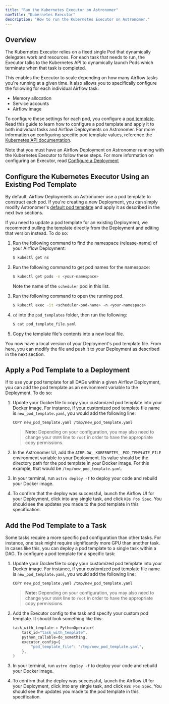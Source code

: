 ```yaml
---
title: "Run the Kubernetes Executor on Astronomer"
navTitle: "Kubernetes Executor"
description: "How to run the Kubernetes Executor on Astronomer."
---
```


## Overview

The Kubernetes Executor relies on a fixed single Pod that dynamically delegates work and resources. For each task that needs to run, the Executor talks to the Kubernetes API to dynamically launch Pods which terminate when that task is completed.

This enables the Executor to scale depending on how many Airflow tasks you're running at a given time. It also allows you to specifically configure the following for each individual Airflow task:

- Memory allocation
- Service accounts
- Airflow image

To configure these settings for each pod, you configure a [pod template](https://github.com/astronomer/airflow-chart/blob/master/files/pod-template-file.yaml). Read this guide to learn how to configure a pod template and apply it to both individual tasks and Airflow Deployments on Astronomer. For more information on configuring specific pod template values, reference the [Kubernetes API documentation](https://v1-16.docs.kubernetes.io/docs/reference/generated/kubernetes-api/v1.14/#podspec-v1-core).

Note that you must have an Airflow Deployment on Astronomer running with the Kubernetes Executor to follow these steps. For more information on configuring an Executor, read [Configure a Deployment](/docs/enterprise/next/deploy/configure-deployment)

## Configure the Kubernetes Executor Using an Existing Pod Template

By default, Airflow Deployments on Astronomer use a pod template to construct each pod. If you're creating a new Deployment, you can simply modify Astronomer's [default pod template](https://github.com/astronomer/airflow-chart/blob/master/files/pod-template-file.yaml) and apply it as described in the next two sections.

If you need to update a pod template for an existing Deployment, we recommend pulling the template directly from the Deployment and editing that version instead. To do so:

1. Run the following command to find the namespace (release-name) of your Airflow Deployment:

    ```sh
    $ kubectl get ns
    ```

2. Run the following command to get pod names for the namespace:

    ```sh
    $ kubectl get pods -n <your-namespace>
    ```

    Note the name of the `scheduler` pod in this list.

3. Run the following command to open the running pod.

    ```sh
    $ kubectl exec -it <scheduler-pod-name> -n <your-namespace>
    ```

4. `cd` into the `pod_templates` folder, then run the following:

    ```sh
    $ cat pod_template_file.yaml
    ```

5. Copy the template file's contents into a new local file.

You now have a local version of your Deployment's pod template file. From here, you can modify the file and push it to your Deployment as described in the next section.

## Apply a Pod Template to a Deployment

If to use your pod template for all DAGs within a given Airflow Deployment, you can add the pod template as an environment variable to the Deployment. To do so:

1. Update your Dockerfile to copy your customized pod template into your Docker image. For instance, if your customized pod template file name is `new_pod_template.yaml`, you would add the following line:

    ```
    COPY new_pod_template.yaml /tmp/new_pod_template.yaml
    ```

    > **Note:** Depending on your configuration, you may also need to change your `USER` line to `root` in order to have the appropriate copy permissions.

2. In the Astronomer UI, add the `AIRFLOW__KUBERNETES__POD_TEMPLATE_FILE` environment variable to your Deployment. Its value should be the directory path for the pod template in your Docker image. For this example, that would be `/tmp/new_pod_template.yaml`.

3. In your terminal, run `astro deploy -f` to deploy your code and rebuild your Docker image.

4. To confirm that the deploy was successful, launch the Airflow UI for your Deployment, click into any single task, and click `K8s Pos Spec`. You should see the updates you made to the pod template in this specification.

## Add the Pod Template to a Task

Some tasks require a more specific pod configuration than other tasks. For instance, one task might require significantly more GPU than another task. In cases like this, you can deploy a pod template to a single task within a DAG. To configure a pod template for a specific task:

1. Update your Dockerfile to copy your customized pod template into your Docker image. For instance, if your customized pod template file name is `new_pod_template.yaml`, you would add the following line:

    ```
    COPY new_pod_template.yaml /tmp/new_pod_template.yaml
    ```

    > **Note:** Depending on your configuration, you may also need to change your `USER` line to `root` in order to have the appropriate copy permissions.

2. Add the Executor config to the task and specify your custom pod template. It should look something like this:

    ```py
    task_with_template = PythonOperator(
        task_id="task_with_template",
        python_callable=do_something,
        executor_config={
            "pod_template_file": "/tmp/new_pod_template.yaml",
        },
    )
    ```

3. In your terminal, run `astro deploy -f` to deploy your code and rebuild your Docker image.

4. To confirm that the deploy was successful, launch the Airflow UI for your Deployment, click into any single task, and click `K8s Pos Spec`. You should see the updates you made to the pod template in this specification.
